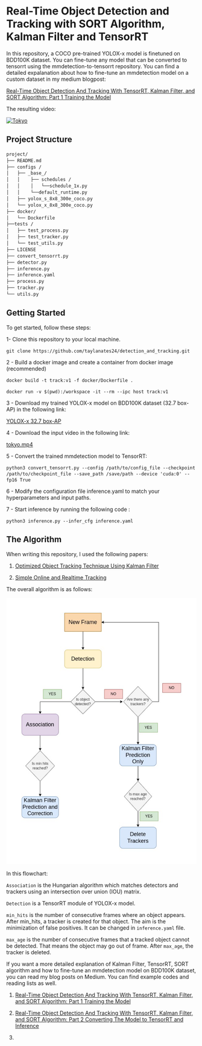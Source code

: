 # Real-Time Object Detection and Tracking with SORT Algorithm, Kalman Filter and TensorRT

In this repository, a COCO pre-trained YOLOX-x model is finetuned on BDD100K dataset. You can fine-tune any model that can be converted to tensorrt using the mmdetection-to-tensorrt repository. You can find a detailed expalanation about how to fine-tune an mmdetection model on a custom dataset in my medium blogpost:

[Real-Time Object Detection And Tracking With TensorRT, Kalman Filter, and SORT Algorithm: Part 1 Training the Model](https://medium.com/@taylan.ates417311/real-time-object-detection-and-tracking-with-tensorrt-kalman-filter-and-sort-algorithm-part-1-a353143187aa)

The resulting video:

[![Tokyo](https://img.youtube.com/vi/_3Grxz8vKVs/0.jpg)](https://www.youtube.com/watch?v=_3Grxz8vKVs)



## Project Structure
```bash
project/
├── README.md
├── configs /
│   ├── _base_/
│   │    ├── schedules /
│   │    │   └──schedule_1x.py
│   │    └──default_runtime.py
│   ├── yolox_s_8x8_300e_coco.py
│   └── yolox_x_8x8_300e_coco.py
├── docker/
│   └── Dockerfile
├──tests /
│   ├── test_process.py
│   ├── test_tracker.py
│   └── test_utils.py
├── LICENSE
├── convert_tensorrt.py
├── detector.py
├── inference.py
├── inference.yaml
├── process.py
├── tracker.py
└── utils.py
```

## Getting Started
To get started, follow these steps:

1- Clone this repository to your local machine.

```
git clone https://github.com/taylanates24/detection_and_tracking.git
```
2 - Build a docker image and create a container from docker image  (recommended)

```
docker build -t track:v1 -f docker/Dockerfile .
```

```
docker run -v $(pwd):/workspace -it --rm --ipc host track:v1
```

3 - Download my trained YOLOX-x model on BDD100K dataset (32.7 box-AP) in the following link:

[YOLOX-x 32.7 box-AP](https://drive.google.com/file/d/1_7Uu-Z1CWztFx4oymd6gypXsmJQemnN8/view?usp=share_link)

4 - Download the input video in the following link:

[tokyo.mp4](https://drive.google.com/file/d/14MHmg6zaMcg3eqfgvhjzrYSWGczjMwIN/view?usp=share_link)

5 - Convert the trained mmdetection model to TensorRT:

```
python3 convert_tensorrt.py --config /path/to/config_file --checkpoint /path/to/checkpoint_file --save_path /save/path --device 'cuda:0' --fp16 True

```

6 - Modify the configuration file inference.yaml to match your hyperparameters and input paths.


7 - Start inference by running the following code :

```
python3 inference.py --infer_cfg inference.yaml
```

## The Algorithm

When writing this repository, I used the following papers:

1) [Optimized Object Tracking Technique Using Kalman Filter](https://arxiv.org/abs/2103.05467)

2) [Simple Online and Realtime Tracking](https://arxiv.org/abs/1602.00763)

The overall algorithm is as follows:

![overall algorithm](pics/SORT.jpg)

In this flowchart:
    
`Association` is the Hungarian algorithm which matches detectors and trackers using an intersection over union (IOU) matrix.

`Detection` is a TensorRT module of YOLOX-x model.

`min_hits` is the number of consecutive frames where an object appears. After min_hits, a tracker is created for that object. The aim is the minimization of false positives. It can be changed in `inference.yaml` file.

`max_age` is the number of consecutive frames that a tracked object cannot be detected. That means the object may go out of frame. After `max_age`, the tracker is deleted.

If you want a more detailed explanation of Kalman Filter, TensorRT, SORT algorithm and how to fine-tune an mmdetection model on BDD100K dataset, you can read my blog posts on Medium. You can find example codes and reading lists as well.

1) [Real-Time Object Detection And Tracking With TensorRT, Kalman Filter, and SORT Algorithm: Part 1 Training the Model](https://medium.com/@taylan.ates417311/real-time-object-detection-and-tracking-with-tensorrt-kalman-filter-and-sort-algorithm-part-1-a353143187aa)

2) [Real-Time Object Detection And Tracking With TensorRT, Kalman Filter, and SORT Algorithm: Part 2 Converting The Model to TensorRT and Inference](https://medium.com/@taylan.ates417311/real-time-object-detection-and-tracking-with-tensorrt-kalman-filter-and-sort-algorithm-part-2-b3c02379d38a)

3)
